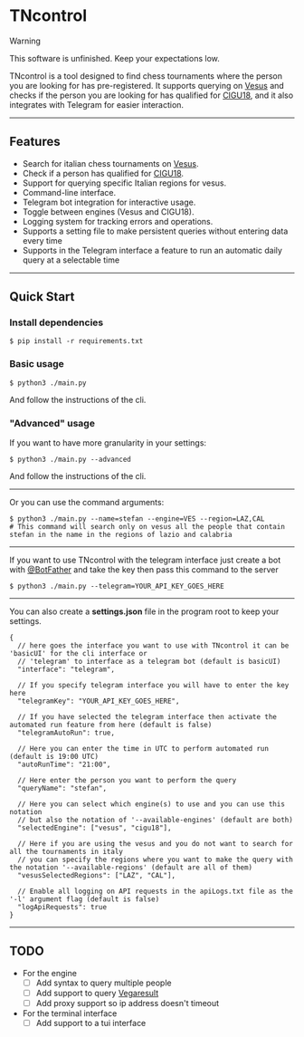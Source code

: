 # TNcontrol

> [!WARNING]
> This software is unfinished. Keep your expectations low.

TNcontrol is a tool designed to find chess tournaments where the person you are looking for has pre-registered. It supports querying on [Vesus](https://vesus.org/) and checks if the person you are looking for has qualified for [CIGU18](https://it.wikipedia.org/wiki/Campionato_italiano_giovanile_di_scacchi), and it also integrates with Telegram for easier interaction.

---

## Features

- Search for italian chess tournaments on [Vesus](https://vesus.org/).
- Check if a person has qualified for [CIGU18](https://it.wikipedia.org/wiki/Campionato_italiano_giovanile_di_scacchi).
- Support for querying specific Italian regions for vesus.
- Command-line interface.
- Telegram bot integration for interactive usage.
- Toggle between engines (Vesus and CIGU18).
- Logging system for tracking errors and operations.
- Supports a setting file to make persistent queries without entering data every time
- Supports in the Telegram interface a feature to run an automatic daily query at a selectable time

---

## Quick Start

### Install dependencies

```console
$ pip install -r requirements.txt
```

### Basic usage

```console
$ python3 ./main.py
```

And follow the instructions of the cli.

### "Advanced" usage

If you want to have more granularity in your settings:

```console
$ python3 ./main.py --advanced
```

And follow the instructions of the cli.

---

Or you can use the command arguments:

```console
$ python3 ./main.py --name=stefan --engine=VES --region=LAZ,CAL
# This command will search only on vesus all the people that contain stefan in the name in the regions of lazio and calabria
```

---

If you want to use TNcontrol with the telegram interface just create a bot with [@BotFather](https://telegram.me/BotFather) and take the key then pass this command to the server

```console
$ python3 ./main.py --telegram=YOUR_API_KEY_GOES_HERE
```

---

You can also create a **settings.json** file in the program root to keep your settings.
```json5
{
  // here goes the interface you want to use with TNcontrol it can be 'basicUI' for the cli interface or
  // 'telegram' to interface as a telegram bot (default is basicUI)
  "interface": "telegram",

  // If you specify telegram interface you will have to enter the key here
  "telegramKey": "YOUR_API_KEY_GOES_HERE",
    
  // If you have selected the telegram interface then activate the automated run feature from here (default is false)
  "telegramAutoRun": true,
    
  // Here you can enter the time in UTC to perform automated run (default is 19:00 UTC)
  "autoRunTime": "21:00",
    
  // Here enter the person you want to perform the query
  "queryName": "stefan",
    
  // Here you can select which engine(s) to use and you can use this notation
  // but also the notation of '--available-engines' (default are both)
  "selectedEngine": ["vesus", "cigu18"],
    
  // Here if you are using the vesus and you do not want to search for all the tournaments in italy 
  // you can specify the regions where you want to make the query with the notation '--available-regions' (default are all of them)
  "vesusSelectedRegions": ["LAZ", "CAL"],
    
  // Enable all logging on API requests in the apiLogs.txt file as the '-l' argument flag (default is false)
  "logApiRequests": true
}
```

---

## TODO

- For the engine
  - [ ] Add syntax to query multiple people
  - [ ] Add support to query [Vegaresult](https://www.vegaresult.com/it/tournaments.php)
  - [ ] Add proxy support so ip address doesn't timeout

- For the terminal interface
  - [ ] Add support to a tui interface